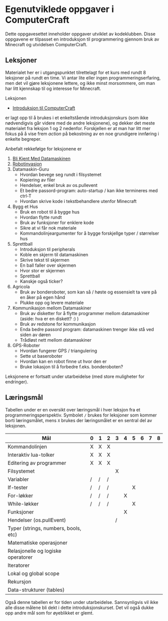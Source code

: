 Egenutviklede oppgaver i ComputerCraft
========

Dette oppgavesettet inneholder oppgaver utviklet av kodeklubben. Disse
oppgavene er tilpasset en introduksjon til programmering gjennom bruk
av Minecraft og utvidelsen ComputerCraft.

## Leksjoner

Materialet her er i utgangspunktet tilrettelagt for et kurs med rundt
8 leksjoner på rundt en time. Vi antar lite eller ingen
programmeringserfaring, men det vil gjøre leksjonene lettere, og ikke
minst morsommere, om man har litt kjennskap til og interesse for
Minecraft.

Leksjonen

+ [Introduksjon til ComputerCraft](introduksjon_til_computercraft/)

er lagt opp til å brukes i et enkeltstående introduksjonskurs (som
ikke nødvendigvis går videre med de andre leksjonene), og dekker det
meste materialet fra leksjon 1 og 2 nedenfor. Forskjellen er at man
har litt mer fokus på å vise frem *action* på bekostning av en noe
grundigere innføring i enkelte begreper.

Anbefalt rekkefølge for leksjonene er

1. [Bli Kjent Med Datamaskinen](01-bli_kjent_med_datamaskinen/)
2. [Robotinvasjon](02-robotinvasjon/)
3. Datamaskin-Guru
    + Hvordan bevege seg rundt i filsystemet
    + Kopiering av filer
    + Hendelser, enkel bruk av os.pullevent
    + Et bedre passord-program: auto-startup / kan ikke termineres med
    ctrl-T
    + Hvordan skrive kode i tekstbehandlere utenfor Minecraft
4. Bygg et Hus
    + Bruk en robot til å bygge hus
    + Hvordan flytte rundt
    + Bruk av funksjoner for enklere kode
    + Sikre at vi får nok materiale
    + Kommandolinjeargumenter for å bygge forskjellge typer /
størrelser hus
5. Sprettball
    + Introduksjon til peripherals
    + Koble en skjerm til datamaskinen
    + Skrive tekst til skjermen
    + En ball faller over skjermen
    + Hvor stor er skjermen
    + Sprettball
    + Kanskje også ticker?
6. Agricola
    + Bruk av bonderoboter, som kan så / høste og essensielt ta vare
    på en åker på egen hånd
    + Plukke opp og levere materiale
7. Kommunikasjon mellom Datamaskiner
    + Bruk av disketter for å flytte programmer mellom datamaskiner
    (aside: hva er en diskett? :) )
    + Bruk av redstone for kommunikasjon
    + Enda bedre passord program: datamaskinen trenger ikke stå ved
    siden av døren
    + Trådløst nett mellom datamaskiner
8. GPS-Roboter
    + Hvordan fungerer GPS / triangulering
    + Sette ut baseroboter
    + Hvordan kan en robot finne ut hvor den er
    + Bruke lokasjon til å forbedre f.eks. bonderoboten?

Leksjonene er fortsatt under utarbeidelse (med store muligheter for
endringer).

## Læringsmål

Tabellen under er en oversikt over læringsmål i hver leksjon fra et
programmeringsperspektiv. Symbolet `/` brukes for leksjoner som kommer
borti læringsmålet, mens `X` brukes der læringsmålet er en sentral del
av leksjonen.

Mål                                   | 0 | 1 | 2 | 3 | 4 | 5 | 6 | 7 | 8
---                                   |---|---|---|---|---|---|---|---|---
Kommandolinjen                        | X | X | X |   |   |   |   |   |  
Interaktiv lua-tolker                 | X | X | X |   |   |   |   |   |  
Editering av programmer               | X | X | X |   |   |   |   |   |  
Filsystemet                           |   |   |   | X |   |   |   |   | 
Variabler                             | / | / | / |   |   |   |   |   | 
If-tester                             | / | / | / |   |   | X |   |   | 
For-løkker                            | / | / | / |   | X |   |   |   | 
While-løkker                          | / | / | / |   |   | X |   |   | 
Funksjoner                            |   |   |   |   | X |   |   |   | 
Hendelser (os.pullEvent)              |   |   |   | / |   |   |   |   | 
Typer (strings, numbers, bools, etc)  |   |   |   |   |   |   |   |   | 
Matematiske operasjoner               |   |   |   |   |   |   |   |   | 
Relasjonelle og logiske operatorer    |   |   |   |   |   |   |   |   | 
Iteratorer                            |   |   |   |   |   |   |   |   |  
Lokal og global scope                 |   |   |   |   |   |   |   |   |  
Rekursjon                             |   |   |   |   |   |   |   |   |   
Data-strukturer (tables)              |   |   |   |   |   |   |   |   | 

Også denne tabellen er for tiden under utarbeidelse. Sannsynligvis vil
ikke alle disse målene bli dekt i dette introduksjonskurset. Det vil
også dukke opp andre mål som for øyeblikket er glemt.
